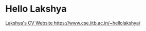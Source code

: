 # Hello Lakshya
[Lakshya's CV Website
](https://www.cse.iitb.ac.in/~hellolakshya/)https://www.cse.iitb.ac.in/~hellolakshya/
